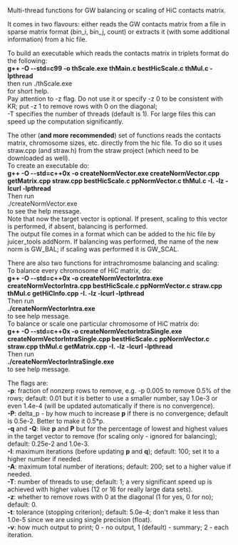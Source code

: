Multi-thread functions for GW balancing or scaling of HiC contacts matrix.  

It comes in two flavours: either reads the GW contacts matrix from a file in sparse matrix format (bin_i, bin_j, count) or extracts it (with some additional information) from a hic file.  

To build an executable which reads the contacts matrix in triplets format do the following:  
**g++ -O --std=c99 -o thScale.exe thMain.c bestHicScale.c thMul.c -lpthread**  
then run ./thScale.exe  
for short help.  
Pay attention to -z flag. Do not use it or specify -z 0 to be consistent with KR; put -z 1 to remove rows with 0 on the diagonal;  
-T specifies the number of threads (default is 1). For large files this can speed up the computation significantly.

The other (**and more recommended**) set of functions reads the contacts matrix, chromosome sizes, etc. directly from the hic file. To dio so it uses straw.cpp (and straw.h) from the straw project (which need to be downloaded as well).  
To create an executable do:  
**g++ -O --std=c++0x -o createNormVector.exe createNormVector.cpp getMatrix.cpp straw.cpp bestHicScale.c ppNormVector.c thMul.c -I. -lz -lcurl -lpthread**  
Then run  
./createNormVector.exe  
to see the help message.  
Note that now the target vector is optional. If present, scaling to this vector is performed, if absent, balancing is performed.  
The output file comes in a format which can be added to the hic file by juicer_tools addNorm. If balancing was performed, the name of the new norm is GW_BAL; if scaling was performed it is GW_SCAL.  

There are also two functions for intrachromosme balancing and scaling:  
To balance every chromosome of HiC matrix, do:  
**g++ -O --std=c++0x -o createNormVectorIntra.exe createNormVectorIntra.cpp bestHicScale.c ppNormVector.c straw.cpp thMul.c getHiCInfo.cpp -I. -lz -lcurl -lpthread**  
Then run  
**./createNormVectorIntra.exe**  
to see help message.  
To balance or scale one particular chromosome of HiC matrix do:  
**g++ -O --std=c++0x -o createNormVectorIntraSingle.exe createNormVectorIntraSingle.cpp bestHicScale.c ppNormVector.c straw.cpp thMul.c getMatrix.cpp -I. -lz -lcurl -lpthread**  
Then run  
**./createNormVectorIntraSingle.exe**  
to see help message.  

The flags are:  
**-p**: fraction of nonzerp rows to remove, e.g. -p 0.005 to remove 0.5% of the rows; default: 0.01 but it is better to use a smaller number, say 1.0e-3 or even 1.4e-4 (will be updated automatically if there is no convergence).  
**-P**: delta_p - by how much to increase **p** if there is no convergence; default is 0.5e-2. Better to make it 0.5*p.  
**-q** and **-Q**: like **p** and **P** but for the percentage of lowest and highest values in the target vector to remove (for scaling only - ignored for balancing); default: 0.25e-2 and 1.0e-3.  
**-I**: maximum iterations (before updating **p** and **q**); default: 100; set it to a higher number if needed.  
**-A**: maximum total number of iterations; default: 200; set to a higher value if needed.  
**-T**: number of threads to use; default: 1; a very significant speed up is achieved with higher values (12 or 16 for really large data sets).  
**-z**: whether to remove rows with 0 at the diagonal (1 for yes, 0 for no); default: 0.  
**-t**: tolerance (stopping criterion); default: 5.0e-4; don't make it less than 1.0e-5 since we are using single precision (float).  
**-v**: how much output to print; 0 - no output, 1 (default) - summary; 2 - each iteration. 





